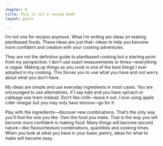 ```yaml
---
chapter: 0
title: This is not a recipe book
layout: posts

---
```

I’m not one for recipes anymore. What I’m writing are ideas on making plantbased foods. These ideas are just that—ideas to help you become more confident and creative with your cooking adventures.

They are not the definitive guide to plantbased cooking but a starting point from my perspective. I don’t use exact measurements or times—everything is vague. Making up things as you cook is one of the best things I ever adopted in my cooking. This forces you to use what you have and not worry about what you don’t have.

My ideas are simple and use everyday ingredients in most cases. You are encouraged to use alternatives. If I say kale and you have spinach or cabbage use them instead. Don’t like chilli—leave it out. I love using apple cider vinegar but you may only have lemons—go for it.

Play with the ingredients—discover new combinations. That’s the only way you’ll find the one you like. Own the food you make. That is the way you will become more confident in making food. Many things will become second nature—like flavour/texture combinations, quantities and cooking times. When you look at what you have in your basic pantry, ideas for what to make will become easy.